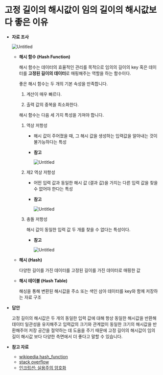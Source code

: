 # 고정 길이의 해시값이 임의 길이의 해시값보다 좋은 이유

- **자료 조사**
    
    ![Untitled](%E1%84%80%E1%85%A9%E1%84%8C%E1%85%A5%E1%86%BC%20%E1%84%80%E1%85%B5%E1%86%AF%E1%84%8B%E1%85%B5%E1%84%8B%E1%85%B4%20%E1%84%92%E1%85%A2%E1%84%89%E1%85%B5%E1%84%80%E1%85%A1%E1%86%B9%E1%84%8B%E1%85%B5%20%E1%84%8B%E1%85%B5%E1%86%B7%E1%84%8B%E1%85%B4%20%E1%84%80%E1%85%B5%E1%86%AF%E1%84%8B%E1%85%B5%E1%84%8B%E1%85%B4%20%E1%84%92%E1%85%A2%E1%84%89%E1%85%B5%E1%84%80%E1%85%A1%E1%86%B9%E1%84%87%E1%85%A9%E1%84%83%E1%85%A1%20%201183a52707ff46df9e6126a110948cf7/Untitled.png)
    
    - **해시 함수 (Hash Function)**
        
        해시 함수는 데이터의 효율적인 관리를 목적으로 임의의 길이의 key 혹은 데이터를 **고정된 길이의 데이터**로 매핑해주는 역할을 하는 함수이다.
        
        좋은 해시 함수는 두 개의 기본 속성을 만족합니다.
        
        1) 계산이 매우 빠르다.
        
        2) 출력 값의 중복을 최소화한다.
        
        해시 함수는 다음 세 가지 특성을 가져야 합니다.
        
        1. 역상 저항성
            - 해시 값이 주어졌을 때, 그 해시 값을 생성하는 입력값을 알아내는 것이 불가능하다는 특성
            - **참고**
                
                ![Untitled](%E1%84%80%E1%85%A9%E1%84%8C%E1%85%A5%E1%86%BC%20%E1%84%80%E1%85%B5%E1%86%AF%E1%84%8B%E1%85%B5%E1%84%8B%E1%85%B4%20%E1%84%92%E1%85%A2%E1%84%89%E1%85%B5%E1%84%80%E1%85%A1%E1%86%B9%E1%84%8B%E1%85%B5%20%E1%84%8B%E1%85%B5%E1%86%B7%E1%84%8B%E1%85%B4%20%E1%84%80%E1%85%B5%E1%86%AF%E1%84%8B%E1%85%B5%E1%84%8B%E1%85%B4%20%E1%84%92%E1%85%A2%E1%84%89%E1%85%B5%E1%84%80%E1%85%A1%E1%86%B9%E1%84%87%E1%85%A9%E1%84%83%E1%85%A1%20%201183a52707ff46df9e6126a110948cf7/Untitled%201.png)
                
        2. 제2 역상 저항성
            - 어떤 입력 값과 동일한 해시 값 (결과 값)을 가지는 다른 입력 값을 찾을 수 없어야 한다는 특성
            - **참고**
                
                ![Untitled](%E1%84%80%E1%85%A9%E1%84%8C%E1%85%A5%E1%86%BC%20%E1%84%80%E1%85%B5%E1%86%AF%E1%84%8B%E1%85%B5%E1%84%8B%E1%85%B4%20%E1%84%92%E1%85%A2%E1%84%89%E1%85%B5%E1%84%80%E1%85%A1%E1%86%B9%E1%84%8B%E1%85%B5%20%E1%84%8B%E1%85%B5%E1%86%B7%E1%84%8B%E1%85%B4%20%E1%84%80%E1%85%B5%E1%86%AF%E1%84%8B%E1%85%B5%E1%84%8B%E1%85%B4%20%E1%84%92%E1%85%A2%E1%84%89%E1%85%B5%E1%84%80%E1%85%A1%E1%86%B9%E1%84%87%E1%85%A9%E1%84%83%E1%85%A1%20%201183a52707ff46df9e6126a110948cf7/Untitled%202.png)
                
        3. 충돌 저항성
            
            해시 값이 동일한 입력 값 두 개를 찾을 수 없다는 특성이다.
            
            - **참고**
                
                ![Untitled](%E1%84%80%E1%85%A9%E1%84%8C%E1%85%A5%E1%86%BC%20%E1%84%80%E1%85%B5%E1%86%AF%E1%84%8B%E1%85%B5%E1%84%8B%E1%85%B4%20%E1%84%92%E1%85%A2%E1%84%89%E1%85%B5%E1%84%80%E1%85%A1%E1%86%B9%E1%84%8B%E1%85%B5%20%E1%84%8B%E1%85%B5%E1%86%B7%E1%84%8B%E1%85%B4%20%E1%84%80%E1%85%B5%E1%86%AF%E1%84%8B%E1%85%B5%E1%84%8B%E1%85%B4%20%E1%84%92%E1%85%A2%E1%84%89%E1%85%B5%E1%84%80%E1%85%A1%E1%86%B9%E1%84%87%E1%85%A9%E1%84%83%E1%85%A1%20%201183a52707ff46df9e6126a110948cf7/Untitled%203.png)
                
    - **해시 (Hash)**
        
        다양한 길이를 가진 데이터를 고정된 길이를 가진 데이터로 매핑한 값
        
    - **해시 테이블 (Hash Table)**
        
        해싱을 통해 변환된 해시값을 주소 또는 색인 삼아 데이터를 key와 함께 저장하는 자료 구조
        
- **답안**
    
    고정 길이의 해시값은 두 개의 동일한 입력 값에 대해 항상 동일한 해시값을 반환해 데이터 일관성을 유지해주고 입력값의 크기와 관계없이 동일한 크기의 해시값을 반환해주어 저장 공간을 절약하는 데 도움을 주기 때문에 고정 길이의 해시값이 임의 길이 해시값 보다 다양한 측면에서 더 좋다고 말할 수 있습니다.
    
- **참고 자료**
    - [wikipedia hash_function](https://stackoverflow.com/questions/29599047/why-is-hash-output-fixed-in-length)
    - [stack overflow](https://stackoverflow.com/questions/29599047/why-is-hash-output-fixed-in-length)
    - [인크립션: 실용주의 암호화](https://thebook.io/006879/ch07/01_06/)